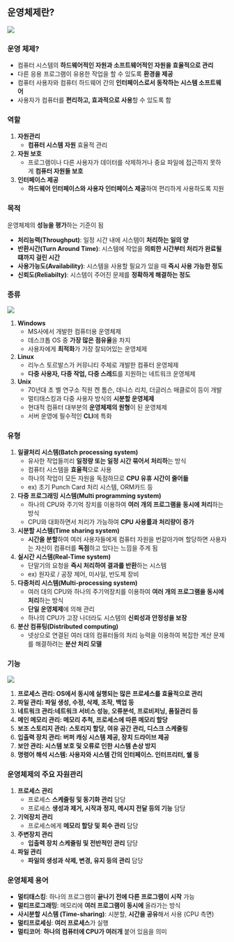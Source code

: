 ## 운영체제란?

<img src="https://img1.daumcdn.net/thumb/R1280x0/?scode=mtistory2&fname=https%3A%2F%2Fblog.kakaocdn.net%2Fdn%2FpJNSn%2FbtsrxL4opAk%2FHMgWKD2wP4ickNWJrWfhY1%2Fimg.png">

### 운영 체제?
- 컴퓨터 시스템의 **하드웨어적인 자원과 소프트웨어적인 자원을 효율적으로 관리**
- 다른 응용 프로그램이 유용한 작업을 할 수 있도록 **환경을 제공**
- 컴퓨터 사용자와 컴퓨터 하드웨어 간의 **인터페이스로서 동작하는 시스템 소프트웨어**
- 사용자가 컴퓨터를 **편리하고, 효과적으로 사용**할 수 있도록 함

### 역할
1. **자원관리**
    - **컴퓨터 시스템 자원** 효율적 관리
2. **자원 보호**
    - 프로그램이나 다른 사용자가 데이터를 삭제하거나 중요 파일에 접근하지 못하게 **컴퓨터 자원들 보호**
3. **인터페이스 제공**
    - **하드웨어 인터페이스와 사용자 인터페이스 제공**하여 편리하게 사용하도록 지원

### 목적
운영체제의 **성능을 평가**하는 기준이 됨
- **처리능력(Throughput)**: 일정 시간 내에 시스템이 **처리하는 일의 양**
- **반환시간(Turn Around Time)**: 시스템에 작업을 **의뢰한 시간부터 처리가 완료될 떄까지 걸린 시간**
- **사용가능도(Availability)**: 시스템을 사용할 필요가 있을 때 **즉시 사용 가능한 정도**
- **신뢰도(Reliabilty)**: 시스템이 주어진 문제를 **정확하게 해결하는 정도**
 
### 종류

<img src="https://img1.daumcdn.net/thumb/R1280x0/?scode=mtistory2&fname=https%3A%2F%2Fblog.kakaocdn.net%2Fdn%2FkK4he%2FbtsrxNuouFJ%2FE9pbaFiwJCPNRDaEGkaZR0%2Fimg.png">

1. **Windows**
    - MS사에서 개발한 컴퓨터용 운영체제
    - 데스크톱 OS 중 **가장 많은 점유율**을 차지
    - 사용자에게 **최적화**가 가장 잘되어있는 운영체제
2. **Linux**
    - 리누스 토르발스가 커뮤니티 주체로 개발한 컴퓨터 운영체제
    - **다중 사용자, 다중 작업, 다중 스레드**를 지원하는 네트워크 운영체제
3. **Unix**
    - 70년대 초 벨 연구소 직원 켄 톰슨, 데니스 리치, 더글러스 매클로이 등이 개발
    - 멀티태스킹과 다중 사용자 방식의 **시분할 운영체제**
    - 현대적 컴퓨터 대부분의 **운영체제의 원형**이 된 운영체제
    - 서버 운영에 필수적인 **CLI**에 특화

### 유형
1. **일괄처리 시스템(Batch processing system)**
    - 유사한 작업들끼리 **일정량 또는 일정 시간 묶어서 처리하**는 방식
    - 컴퓨터 시스템을 **효율적**으로 사용
    - 하나의 작업이 모든 자원을 독점하므로 **CPU 유휴 시간이 줄어듦**
    - ex) 초기 Punch Card 처리 시스템, ORM카드 등
2. **다중 프로그래밍 시스템(Multi programming system)**
    - 하나의 CPU와 주기억 장치를 이용하여 **여러 개의 프로그램을 동시에 처리**하는 방식
    - CPU와 대화하면서 처리가 가능하여 **CPU 사용률과 처리량이 증가**
3. **시분할 시스템(Time sharing system)**
    - **시간을 분할**하여 여러 사용자들에게 컴퓨터 자원을 번갈아가며 할당하면 사용자는 자신이 컴퓨터를 **독점**하고 있다는 느낌을 주게 됨
4. **실시간 시스템(Real-Time system)**
    - 단말기의 요청을 **즉시 처리하여 결과를 반환**하는 시스템
    - ex) 원자로 / 공장 제어, 미사일, 반도체 장비
5. **다중처리 시스템(Multi-processing system)**
    - 여러 대의 CPU와 하나의 주기억장치를 이용하여 **여러 개의 프로그램을 동시에 처리**하는 방식
    - **단일 운영체제**에 의해 관리
    - 하나의 CPU가 고장 나더라도 시스템의 **신뢰성과 안정성을 보장**
6. **분산 컴퓨팅(Distributed computing)**
    - 넷상으로 연결된 여러 대의 컴퓨터들의 처리 능력을 이용하여 복잡한 계산 문제를 해결하려는 **분산 처리 모델**

### 기능
 
 <img src="https://img1.daumcdn.net/thumb/R1280x0/?scode=mtistory2&fname=https%3A%2F%2Fblog.kakaocdn.net%2Fdn%2FdmDiXP%2FbtsrB5HLAq5%2FCSWRhJvGqYTniR6R6bbvHK%2Fimg.png">

1. **프로세스 관리: OS에서 동시에 실행되는 많은 프로세스를 효율적으로 관리**
2. **파일 관리: 파일 생성, 수정, 삭제, 조작, 백업 등**
3. **네트워크 관리:네트워크 서비스 성능, 오류분석, 프로비저닝, 품질관리 등**
4. **메인 메모리 관리: 메모리 추척, 프로세스에 따른 메모리 할당**
5. **보조 스토리지 관리: 스토리지 할당, 여유 공간 관리, 디스크 스케줄링**
6. **입출력 장치 관리: 버퍼 캐싱 시스템 제공, 장치 드라이브 제공**
7. **보안 관리: 시스템 보호 및 오류로 인한 시스템 손상 방지**
8. **명령어 해석 시스템: 사용자와 시스템 간의 인터페이스. 인터프리터, 쉘 등**

### 운영체제의 주요 자원관리
1. **프로세스 관리**
    - 프로세스 **스케줄링 및 동기화 관리** 담당
    - 프로세스 **생성과 제거, 시작과 정지, 메시지 전달 등의 기능** 담당
2. **기억장치 관리**
    - 프로세스에게 **메모리 할당 및 회수 관리** 담당
3. **주변장치 관리**
    - **입출력 장치 스케줄링 및 전반적인 관리** 담당
4. **파일 관리**
    - **파일의 생성과 삭제, 변경, 유지 등의 관리** 담당

### 운영체제 용어
- **멀티태스킹**: 하나의 프로그램이 **끝나기 전에 다른 프로그램이 시작** 가능
- **멀티프로그래밍**: 메모리에 **여러 프로그램이 동시에** 올라가는 방식
- **사시분할 시스템 (Time-sharing)**: 시분할, **시간을 공유**해서 사용 (CPU 측면)
- **멀티프로세싱**: **여러 프로세스**가 실행
- **멀티코어**: **하나의 컴퓨터에 CPU가 여러개** 붙어 있음을 의미
